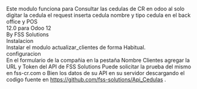 Este modulo funciona para Consultar las cedulas de CR en odoo al solo digitar la cedula el request inserta cedula nombre y tipo cedula en el back office y POS
<br>
12.0 para Odoo 12
<br>
By FSS Solutions
<br>
Instalacion
<br>
Instalar el modulo actualizar_clientes de forma Habitual.
<br>
configuracion
<br>
 En el formulario de la compañia en la pestaña Nombre Clientes agregar la URL y Token del API de FSS Solutions Puede solicitar la prueba del mismo en fss-cr.com o Bien los datos de su API en su servidor descargando el codigo fuente en https://github.com/fss-solutions/Api_Cedulas .